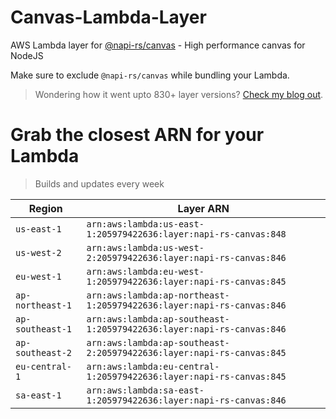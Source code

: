# Canvas-Lambda-Layer

AWS Lambda layer for [@napi-rs/canvas](https://github.com/Brooooooklyn/canvas) - High performance canvas for NodeJS

Make sure to exclude `@napi-rs/canvas` while bundling your Lambda.

> Wondering how it went upto 830+ layer versions? [Check my blog out](https://learnaws.io/blog/lambda-layer-recursion).

# Grab the closest ARN for your Lambda
> Builds and updates every week

| Region | Layer ARN |
| ------ | --------- |
|`us-east-1`|`arn:aws:lambda:us-east-1:205979422636:layer:napi-rs-canvas:848`|
|`us-west-2`|`arn:aws:lambda:us-west-2:205979422636:layer:napi-rs-canvas:846`|
|`eu-west-1`|`arn:aws:lambda:eu-west-1:205979422636:layer:napi-rs-canvas:845`|
|`ap-northeast-1`|`arn:aws:lambda:ap-northeast-1:205979422636:layer:napi-rs-canvas:846`|
|`ap-southeast-1`|`arn:aws:lambda:ap-southeast-1:205979422636:layer:napi-rs-canvas:846`|
|`ap-southeast-2`|`arn:aws:lambda:ap-southeast-2:205979422636:layer:napi-rs-canvas:845`|
|`eu-central-1`|`arn:aws:lambda:eu-central-1:205979422636:layer:napi-rs-canvas:845`|
|`sa-east-1`|`arn:aws:lambda:sa-east-1:205979422636:layer:napi-rs-canvas:846`|
